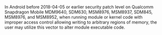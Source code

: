 In Android before 2018-04-05 or earlier security patch level on Qualcomm Snapdragon Mobile MDM9640, SDM630, MSM8976, MSM8937, SDM845, MSM8976, and MSM8952, when running module or kernel code with improper access control allowing writing to arbitrary regions of memory, the user may utilize this vector to alter module executable code.